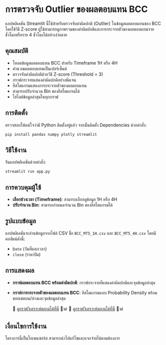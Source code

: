 # การตรวจจับ Outlier ของผลตอบแทน  BCC

แอปพลิเคชัน Streamlit นี้ใช้สำหรับตรวจจับค่าผิดปกติ (Outlier) ในข้อมูลผลตอบแทนของ BCC โดยใช้วิธี Z-score ผู้ใช้สามารถดูภาพรวมของค่าผิดปกติและการกระจายตัวของผลตอบแทนรายชั่วโมงหรือราย 4 ชั่วโมงได้อย่างง่ายดาย

## คุณสมบัติ
- โหลดข้อมูลผลตอบแทน BCC สำหรับ Timeframe 1H หรือ 4H
- คำนวณผลตอบแทนเป็นเปอร์เซ็นต์
- ตรวจจับค่าผิดปกติด้วยวิธี Z-score (Threshold = 3)
- กราฟกระจายแสดงค่าผิดปกติอย่างชัดเจน
- ฮิสโตแกรมแสดงการกระจายตัวของผลตอบแทน
- สามารถปรับจำนวน Bin ของฮิสโตแกรมได้
- ไฮไลต์ข้อมูลล่าสุดในทุกกราฟ

## การติดตั้ง
ตรวจสอบให้แน่ใจว่ามี Python ติดตั้งอยู่แล้ว จากนั้นติดตั้ง Dependencies ด้วยคำสั่ง:
```sh
pip install pandas numpy plotly streamlit
```

## วิธีใช้งาน
รันแอปพลิเคชันด้วยคำสั่ง:
```sh
streamlit run app.py
```

## การควบคุมผู้ใช้
- **เลือกช่วงเวลา (Timeframe)**: สามารถเลือกดูข้อมูล 1H หรือ 4H
- **ปรับจำนวน Bin**: สามารถกำหนดจำนวน Bin ของฮิสโตแกรมได้

## รูปแบบข้อมูล
แอปพลิเคชันจะอ่านข้อมูลจากไฟล์ CSV ชื่อ `BCC_MT5_1H.csv` และ `BCC_MT5_4H.csv` โดยมีคอลัมน์ดังนี้:
- `Date` (วันที่และเวลา)
- `close` (ราคาปิด)

## การแสดงผล
- **กราฟผลตอบแทน BCC พร้อมค่าผิดปกติ**: กราฟกระจายที่แสดงค่าผิดปกติและจุดข้อมูลล่าสุด
- **กราฟการกระจายตัวของผลตอบแทน BCC**: ฮิสโตแกรมแบบ Probability Density พร้อมขอบเขตบน/ล่างและจุดข้อมูลล่าสุด

  🔗 [ดูกราฟวิเคราะห์ตลาดได้ที่นี่](https://outlinerbcc-erytbxre62w34kff2pztbb.streamlit.app/) 🚀📊
  🔗 [ดูกราฟวิเคราะห์ตลาดได้ที่นี่](https://cultured-poinsettia-3d8.notion.site/SCC-1a7031e8198080feb9bdd576c5b078c5) 🚀📊
  
  
## เงื่อนไขการใช้งาน
โครงการนี้เป็นโอเพนซอร์ส สามารถนำไปแก้ไขและแจกจ่ายได้ตามต้องการ
